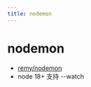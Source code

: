```yaml
---
title: nodemon
---
```


# nodemon

- [remy/nodemon](https://github.com/remy/nodemon)
- node 18+ 支持 --watch
